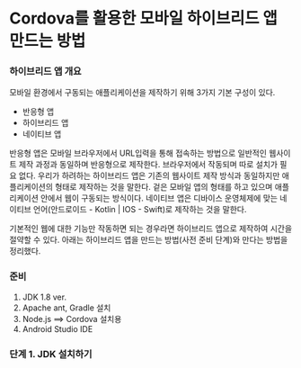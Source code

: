 # Cordova를 활용한 모바일 하이브리드 앱 만드는 방법

### 하이브리드 앱 개요
모바일 환경에서 구동되는 애플리케이션을 제작하기 위해 3가지 기본 구성이 있다.
- 반응형 앱
- 하이브리드 앱
- 네이티브 앱

반응형 앱은 모바일 브라우저에서 URL입력을 통해 접속하는 방법으로 일반적인 웹사이트 제작 과정과 동일하며 반응형으로 제작한다. 브라우저에서 작동되며 따로 설치가 필요 없다.
우리가 하려하는 하이브리드 앱은 기존의 웹사이트 제작 방식과 동일하지만 애플리케이션의 형태로 제작하는 것을 말한다. 겉은 모바일 앱의 형태를 하고 있으며 애플리케이션 안에서 웹이 구동되는 방식이다.
네이티브 앱은 디바이스 운영체제에 맞는 네이티브 언어(안드로이드 - Kotlin | IOS - Swift)로 제작하는 것을 말한다.

기본적인 웹에 대한 기능만 작동하면 되는 경우라면 하이브리드 앱으로 제작하여 시간을 절약할 수 있다. 아래는 하이브리드 앱을 만드는 방법(사전 준비 단계)와 만다는 방법을 정리했다.

### 준비
1. JDK 1.8 ver.
2. Apache ant, Gradle 설치
3. Node.js ==> Cordova 설치용
4. Android Studio IDE


### 단계 1. JDK 설치하기
